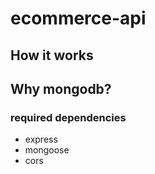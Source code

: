 # ecommerce-api

## How it works 

## Why mongodb?

### required dependencies
- express
- mongoose
- cors
